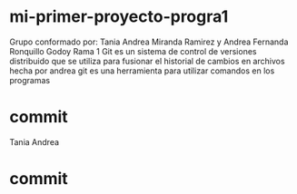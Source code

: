 # mi-primer-proyecto-progra1
Grupo conformado por: Tania Andrea Miranda Ramirez y Andrea Fernanda Ronquillo Godoy
Rama 
1 Git es un sistema de control de versiones distribuido que se utiliza para fusionar el historial de cambios en archivos 
hecha 
por
andrea
git es una herramienta para utilizar comandos en los programas    
# commit
Tania Andrea 
# commit

